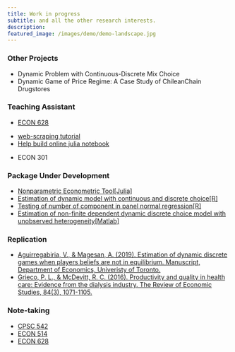 ```yaml
---
title: Work in progress
subtitle: and all the other research interests.
description:
featured_image: /images/demo/demo-landscape.jpg
---
```


<!-- ![](/images/demo/demo-landscape.jpg) -->

### Other Projects

* Dynamic Problem with Continuous-Discrete Mix Choice
* Dynamic Game of Price Regime:  A Case Study of ChileanChain Drugstores

### Teaching Assistant
* [ECON 628](https://github.com/ubcecon/ECON628_2018)
- [web-scraping tutorial](https://github.com/ubcecon/web-scraping-with-R)  
- [Help build online julia notebook](https://vse.syzygy.ca/)
* ECON 301

### Package Under Development

- [Nonparametric Econometric Tool[Julia]](https://github.com/JasmineHao/NonparEconometricsTool.jl)
- [Estimation of dynamic model with continuous and discrete choice[R]](https://github.com/JasmineHao/DCDC.jl)
- [Testing of number of component in panel normal regression[R]](https://github.com/JasmineHao/normalRegPanelMix)
- [Estimation of non-finite dependent dynamic discrete choice model with unobserved heterogeneity[Matlab]](https://github.com/JasmineHao/DDCMixture_NFD)

### Replication
  * [Aguirregabiria, V., & Magesan, A. (2019). Estimation of dynamic discrete games when players beliefs are not in equilibrium. Manuscript, Department of Economics, Univeristy of Toronto.](https://github.com/JasmineHao/Sandbox/tree/master/Python/AM2019)
  * [Grieco, P. L., & McDevitt, R. C. (2016). Productivity and quality in health care: Evidence from the dialysis industry. The Review of Economic Studies, 84(3), 1071-1105.](https://github.com/JasmineHao/Grieco_McDevitt_2007)


### Note-taking
  * [CPSC 542](https://github.com/JasmineHao/JasmineHao.github.io/tree/master/files/CPSC_542F_Notes.pdf)
  * [ECON 514](https://github.com/JasmineHao/JasmineHao.github.io/tree/master/files/ECON_514_Notes.pdf)
  * [ECON 628](https://github.com/JasmineHao/ECON628)
